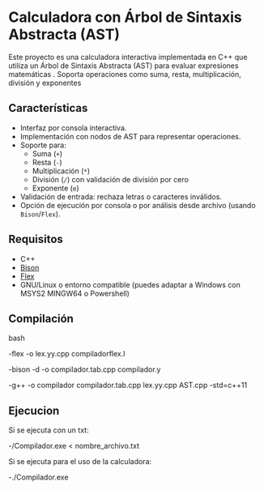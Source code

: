 # Calculadora con Árbol de Sintaxis Abstracta (AST)

Este proyecto es una calculadora interactiva implementada en C++ que utiliza un Árbol de Sintaxis Abstracta (AST) para evaluar expresiones matemáticas . Soporta operaciones como suma, resta, multiplicación, división y exponentes

## Características

- Interfaz por consola interactiva.
- Implementación con nodos de AST para representar operaciones.
- Soporte para:
  - Suma (`+`)
  - Resta (`-`)
  - Multiplicación (`*`)
  - División (`/`) con validación de división por cero
  - Exponente (`e`)
- Validación de entrada: rechaza letras o caracteres inválidos.
- Opción de ejecución por consola o por análisis desde archivo (usando `Bison`/`Flex`).

## Requisitos

- C++
- [Bison](https://www.gnu.org/software/bison/)
- [Flex](https://github.com/westes/flex)
- GNU/Linux o entorno compatible (puedes adaptar a Windows con MSYS2 MINGW64 o Powershell)

## Compilación

bash

-flex -o lex.yy.cpp compiladorflex.l

-bison -d -o compilador.tab.cpp compilador.y

-g++ -o compilador compilador.tab.cpp lex.yy.cpp AST.cpp -std=c++11

## Ejecucion

Si se ejecuta con un txt:

  -/Compilador.exe < nombre_archivo.txt

Si se ejecuta para el uso de la calculadora:

  -./Compilador.exe
 

